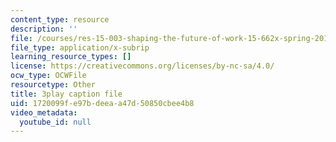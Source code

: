 ```yaml
---
content_type: resource
description: ''
file: /courses/res-15-003-shaping-the-future-of-work-15-662x-spring-2016/1720099fe97bdeeaa47d50850cbee4b8_VieMadwoNNs.srt
file_type: application/x-subrip
learning_resource_types: []
license: https://creativecommons.org/licenses/by-nc-sa/4.0/
ocw_type: OCWFile
resourcetype: Other
title: 3play caption file
uid: 1720099f-e97b-deea-a47d-50850cbee4b8
video_metadata:
  youtube_id: null
---
```

